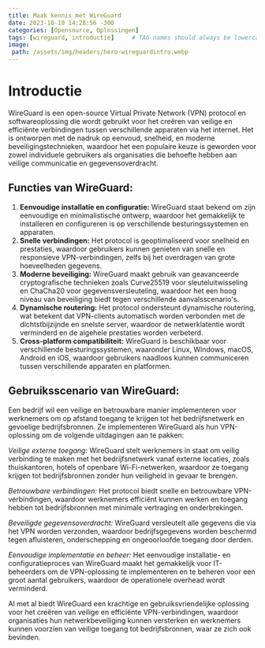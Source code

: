 ```yaml
---
title: Maak kennis met WireGuard
date: 2023-10-10 14:28:56 -300
categories: [Opensource, Oplossingen]
tags: [wireguard, introductie]     # TAG names should always be lowercase
image:
 path: /assets/img/headers/hero-wireguardintro.webp
---
```


# Introductie

WireGuard is een open-source Virtual Private Network (VPN) protocol en softwareoplossing die wordt gebruikt voor het creëren van veilige en efficiënte verbindingen tussen verschillende apparaten via het internet. Het is ontworpen met de nadruk op eenvoud, snelheid, en moderne beveiligingstechnieken, waardoor het een populaire keuze is geworden voor zowel individuele gebruikers als organisaties die behoefte hebben aan veilige communicatie en gegevensoverdracht.

## **Functies van WireGuard:**

1. **Eenvoudige installatie en configuratie:** WireGuard staat bekend om zijn eenvoudige en minimalistische ontwerp, waardoor het gemakkelijk te installeren en configureren is op verschillende besturingssystemen en apparaten.
2. **Snelle verbindingen:** Het protocol is geoptimaliseerd voor snelheid en prestaties, waardoor gebruikers kunnen genieten van snelle en responsieve VPN-verbindingen, zelfs bij het overdragen van grote hoeveelheden gegevens.
3. **Moderne beveiliging:** WireGuard maakt gebruik van geavanceerde cryptografische technieken zoals Curve25519 voor sleuteluitwisseling en ChaCha20 voor gegevensversleuteling, waardoor het een hoog niveau van beveiliging biedt tegen verschillende aanvalsscenario's.
4. **Dynamische routering:** Het protocol ondersteunt dynamische routering, wat betekent dat VPN-clients automatisch worden verbonden met de dichtstbijzijnde en snelste server, waardoor de netwerklatentie wordt verminderd en de algehele prestaties worden verbeterd.
5. **Cross-platform compatibiliteit:** WireGuard is beschikbaar voor verschillende besturingssystemen, waaronder Linux, Windows, macOS, Android en iOS, waardoor gebruikers naadloos kunnen communiceren tussen verschillende apparaten en platformen.

## **Gebruiksscenario van WireGuard:**

Een bedrijf wil een veilige en betrouwbare manier implementeren voor werknemers om op afstand toegang te krijgen tot het bedrijfsnetwerk en gevoelige bedrijfsbronnen. Ze implementeren WireGuard als hun VPN-oplossing om de volgende uitdagingen aan te pakken:

*Veilige externe toegang:* WireGuard stelt werknemers in staat om veilig verbinding te maken met het bedrijfsnetwerk vanaf externe locaties, zoals thuiskantoren, hotels of openbare Wi-Fi-netwerken, waardoor ze toegang krijgen tot bedrijfsbronnen zonder hun veiligheid in gevaar te brengen.

*Betrouwbare verbindingen:* Het protocol biedt snelle en betrouwbare VPN-verbindingen, waardoor werknemers efficiënt kunnen werken en toegang hebben tot bedrijfsbronnen met minimale vertraging en onderbrekingen.

*Beveiligde gegevensoverdracht:* WireGuard versleutelt alle gegevens die via het VPN worden verzonden, waardoor bedrijfsgegevens worden beschermd tegen afluisteren, onderschepping en ongeoorloofde toegang door derden.

*Eenvoudige implementatie en beheer:* Het eenvoudige installatie- en configuratieproces van WireGuard maakt het gemakkelijk voor IT-beheerders om de VPN-oplossing te implementeren en te beheren voor een groot aantal gebruikers, waardoor de operationele overhead wordt verminderd.

Al met al biedt WireGuard een krachtige en gebruiksvriendelijke oplossing voor het creëren van veilige en efficiënte VPN-verbindingen, waardoor organisaties hun netwerkbeveiliging kunnen versterken en werknemers kunnen voorzien van veilige toegang tot bedrijfsbronnen, waar ze zich ook bevinden.